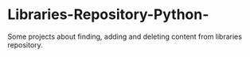 # Libraries-Repository-Python-
Some projects about finding, adding and deleting content from libraries repository.
